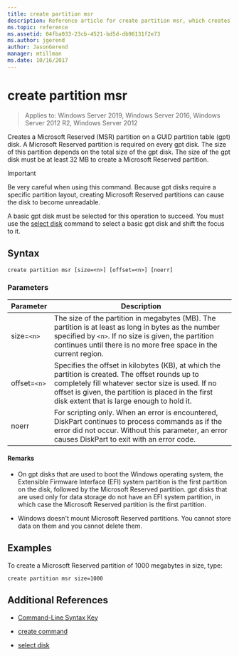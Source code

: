 ```yaml
---
title: create partition msr
description: Reference article for create partition msr, which creates a Microsoft Reserved (MSR) partition on a GUID partition table (gpt) disk.
ms.topic: reference
ms.assetid: 04fba033-23cb-4521-bd5d-db96131f2e73
ms.author: jgerend
author: JasonGerend
manager: mtillman
ms.date: 10/16/2017
---
```


# create partition msr

> Applies to: Windows Server 2019, Windows Server 2016, Windows Server 2012 R2, Windows Server 2012

Creates a Microsoft Reserved (MSR) partition on a GUID partition table (gpt) disk. A Microsoft Reserved partition is required on every gpt disk. The size of this partition depends on the total size of the gpt disk. The size of the gpt disk must be at least 32 MB to create a Microsoft Reserved partition.

> [!IMPORTANT]
> Be very careful when using this command. Because gpt disks require a specific partition layout, creating Microsoft Reserved partitions can cause the disk to become unreadable.
>
> A basic gpt disk must be selected for this operation to succeed. You must use the [select disk](select-disk.md) command to select a basic gpt disk and shift the focus to it.

## Syntax

```
create partition msr [size=<n>] [offset=<n>] [noerr]
```

### Parameters

| Parameter | Description |
| --------- | ----------- |
| size=`<n>` | The size of the partition in megabytes (MB). The partition is at least as long in bytes as the number specified by `<n>`. If no size is given, the partition continues until there is no more free space in the current region. |
| offset=`<n>` | Specifies the offset in kilobytes (KB), at which the partition is created. The offset rounds up to completely fill whatever sector size is used. If no offset is given, the partition is placed in the first disk extent that is large enough to hold it. |
| noerr | For scripting only. When an error is encountered, DiskPart continues to process commands as if the error did not occur. Without this parameter, an error causes DiskPart to exit with an error code. |

#### Remarks

- On gpt disks that are used to boot the Windows operating system, the Extensible Firmware Interface (EFI) system partition is the first partition on the disk, followed by the Microsoft Reserved partition. gpt disks that are used only for data storage do not have an EFI system partition, in which case the Microsoft Reserved partition is the first partition.

- Windows doesn't mount Microsoft Reserved partitions. You cannot store data on them and you cannot delete them.

## Examples

To create a Microsoft Reserved partition of 1000 megabytes in size, type:

```
create partition msr size=1000
```

## Additional References

- [Command-Line Syntax Key](command-line-syntax-key.md)

- [create command](create.md)

- [select disk](select-disk.md)
